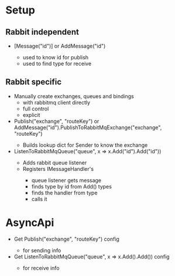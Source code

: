 ﻿
# Setup

## Rabbit independent

* [Message("id")] or AddMessage<type>("id")
   * used to know id for publish
   * used to find type for receive

## Rabbit specific

* Manually create exchanges, queues and bindings
  * with rabbitmq client directly
  * full control
  * explicit
* Publish<Message>("exchange", "routeKey") or AddMessage<type>("id").PublishToRabbitMqExchange("exchange", "routeKey")
  * Builds lookup dict for Sender to know the exchange
* ListenToRabbitMqQueue("queue", x => x.Add<Message>("id").Add<Message2>("id"))
  * Adds rabbit queue listener
  * Registers IMessageHandler<Message>'s
    * queue listener gets message
    * finds type by id from Add<Message>() types
    * finds the handler from type
    * calls it

# AsyncApi

* Get Publish<Message>("exchange", "routeKey") config 
   * for sending info
* Get ListenToRabbitMqQueue("queue", x => x.Add<Message>().Add<Message2>()) config 
   * for receive info

